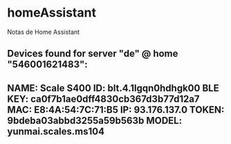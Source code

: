 # homeAssistant
Notas de Home Assistant

Devices found for server "de" @ home "546001621483":
   ---------
   NAME:     Scale S400
   ID:       blt.4.1lgqn0hdhgk00
   BLE KEY:  ca0f7b1ae0dff4830cb367d3b77d12a7
   MAC:      E8:4A:54:7C:71:B5
   IP:       93.176.137.0
   TOKEN:    9bdeba03abbd3255a59b563b
   MODEL:    yunmai.scales.ms104
   ---------